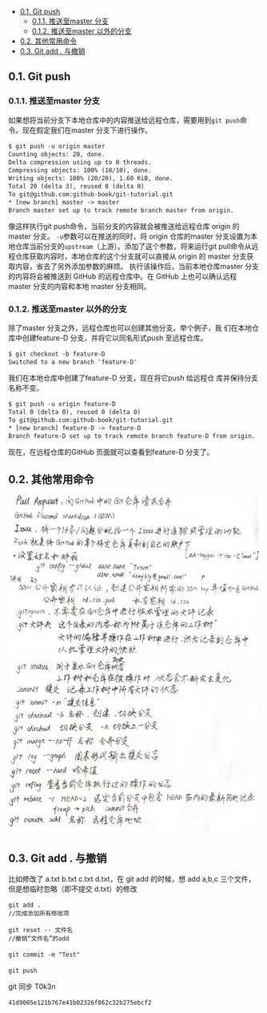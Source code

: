 <!-- TOC -->

- [0.1. Git push](#01-git-push)
  - [0.1.1. 推送至master 分支](#011-推送至master-分支)
  - [0.1.2. 推送至master 以外的分支](#012-推送至master-以外的分支)
- [0.2. 其他常用命令](#02-其他常用命令)
- [0.3. Git add . 与撤销](#03-git-add--与撤销)

<!-- /TOC -->
## 0.1. Git push

### 0.1.1. 推送至master 分支
如果想将当前分支下本地仓库中的内容推送给远程仓库，需要用到`git push`命令。现在假定我们在master 分支下进行操作。

```
$ git push -u origin master
Counting objects: 20, done.
Delta compression using up to 8 threads.
Compressing objects: 100% (10/10), done.
Writing objects: 100% (20/20), 1.60 KiB, done.
Total 20 (delta 3), reused 0 (delta 0)
To git@github.com:github-book/git-tutorial.git
* [new branch] master -> master
Branch master set up to track remote branch master from origin.
```

像这样执行git push命令，当前分支的内容就会被推送给远程仓库 origin 的master 分支。
`-u`参数可以在推送的同时，将 origin 仓库的master 分支设置为本地仓库当前分支的`upstream`（上游）。添加了这个参数，将来运行git pull命令从远程仓库获取内容时，本地仓库的这个分支就可以直接从 origin 的 master 分支获取内容，省去了另外添加参数的麻烦。
执行该操作后，当前本地仓库master 分支的内容将会被推送到 GitHub 的远程仓库中。在 GitHub 上也可以确认远程 master 分支的内容和本地 master 分支相同。

### 0.1.2. 推送至master 以外的分支

除了master 分支之外，远程仓库也可以创建其他分支。举个例子，我
们在本地仓库中创建feature-D 分支，并将它以同名形式push 至远程仓库。

```
$ git checkout -b feature-D
Switched to a new branch 'feature-D'
```

我们在本地仓库中创建了feature-D 分支，现在将它push 给远程仓
库并保持分支名称不变。

```
$ git push -u origin feature-D
Total 0 (delta 0), reused 0 (delta 0)
To git@github.com:github-book/git-tutorial.git
* [new branch] feature-D -> feature-D
Branch feature-D set up to track remote branch feature-D from origin.
```

现在，在远程仓库的GitHub 页面就可以查看到feature-D 分支了。


## 0.2. 其他常用命令

![GitHub基本命令](Github基本命令.jpg)

## 0.3. Git add . 与撤销

比如修改了 a.txt b.txt c.txt d.txt，在 git add 的时候，想 add a,b,c 三个文件，但是想临时忽略（即不提交 d.txt）的修改

```git
git add .
//完成添加所有修改项

git reset -- 文件名
//撤销“文件名”的add

git commit -m "Test"

git push
```

git 同步 T0k3n
```
41d9005e121b767e41b02326f862c32b275ebcf2
```